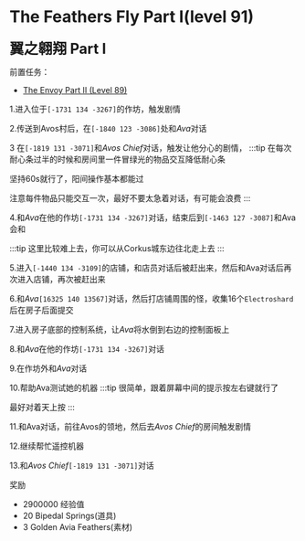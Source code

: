 # The Feathers Fly Part I(level 91)
<span style="font-size: 25px;">**翼之翱翔 Part I**</span>

前置任务：
+ [The Envoy Part II (Level 89)](/WynncraftCNguide/quests/lvl81-90/level%2089%20-%20The%20Envoy%20Part%20II.html)

1.进入位于`[-1731 134 -3267]`的作坊，触发剧情

2.传送到Avos村后，在`[-1840 123 -3086]`处和*Ava*对话

3 在`[-1819 131 -3071]`和*Avos Chief*对话，触发让他分心的剧情，
:::tip
在每次耐心条过半的时候和房间里一件冒绿光的物品交互降低耐心条

坚持60s就行了，阳间操作基本都能过

注意每件物品只能交互一次，最好不要太急着对话，有可能会浪费
:::

4.和*Ava*在他的作坊`[-1731 134 -3267]`对话，结束后到`[-1463 127 -3087]`和Ava会和

:::tip
这里比较难上去，你可以从Corkus城东边往北走上去
:::

5.进入`[-1440 134 -3109]`的店铺，和店员对话后被赶出来，然后和Ava对话后再次进入店铺，再次被赶出来

6.和*Ava*`[16325 140 13567]`对话，然后打店铺周围的怪，收集16个`Electroshard`后在房子后面提交

7.进入房子底部的控制系统，让*Ava*将水倒到右边的控制面板上

8.和*Ava*在他的作坊`[-1731 134 -3267]`对话

9.在作坊外和*Ava*对话

10.帮助Ava测试她的机器
:::tip
很简单，跟着屏幕中间的提示按左右键就行了

最好对着天上按
:::

11.和Ava对话，前往Avos的领地，然后去*Avos Chief*的房间触发剧情

12.继续帮忙遥控机器

13.和*Avos Chief*`[-1819 131 -3071]`对话

奖励
+ 2900000 经验值
+ 20 Bipedal Springs(道具)
+ 3 Golden Avia Feathers(素材)